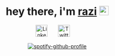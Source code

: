 <div align="center">
   <h1>hey there, i'm <a href="github.com/razinaut">razi</a> <img src="https://media.giphy.com/media/hvRJCLFzcasrR4ia7z/giphy.gif" width="25px"> </h1>
</div>


<div align="center">
  <a href="https://www.linkedin.com/in/razinaut/"><img width="32px" alt="LinkedIn" title="LinkedIn" src="https://i.imgur.com/yRpa1dQ.png"/></a>
  &#8287;&#8287;&#8287;&#8287;&#8287;
  <a href="https://twitter.com/razinaut"><img width="32px" alt="Twitter" title="Twitter" src="https://i.imgur.com/AixJgnm.png"/></a>
  &#8287;&#8287;&#8287;&#8287;&#8287;
</div>

<div align="center">

  [![spotify-github-profile](https://spotify-github-profile.kittinanx.com/api/view?uid=22resxh2er3ir5hpoi7zxns6a&cover_image=true&theme=natemoo-re&show_offline=false&background_color=121212&interchange=false&bar_color=53b14f&bar_color_cover=false)](https://spotify-github-profile.kittinanx.com/api/view?uid=22resxh2er3ir5hpoi7zxns6a&redirect=true)
</div>

